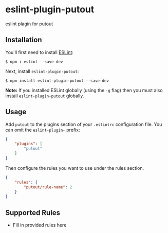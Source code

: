 # eslint-plugin-putout

eslint plagin for putout

## Installation

You'll first need to install [ESLint](http://eslint.org):

```
$ npm i eslint --save-dev
```

Next, install `eslint-plugin-putout`:

```
$ npm install eslint-plugin-putout --save-dev
```

**Note:** If you installed ESLint globally (using the `-g` flag) then you must also install `eslint-plugin-putout` globally.

## Usage

Add `putout` to the plugins section of your `.eslintrc` configuration file. You can omit the `eslint-plugin-` prefix:

```json
{
    "plugins": [
        "putout"
    ]
}
```


Then configure the rules you want to use under the rules section.

```json
{
    "rules": {
        "putout/rule-name": 2
    }
}
```

## Supported Rules

* Fill in provided rules here





